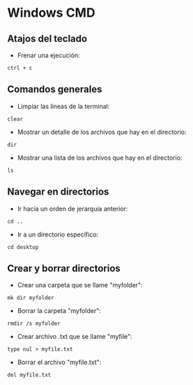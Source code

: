 # Windows CMD

## Atajos del teclado

- Frenar una ejecución:

```
ctrl + c
```

## Comandos generales

- Limpiar las líneas de la terminal:

```
clear
```

- Mostrar un detalle de los archivos que hay en el directorio:

```
dir
```

- Mostrar una lista de los archivos que hay en el directorio:

```
ls
```

## Navegar en directorios

- Ir hacia un orden de jerarquía anterior:

```
cd ..
```

- Ir a un directorio específico:

```
cd desktop
```

## Crear y borrar directorios

- Crear una carpeta que se llame "myfolder":

```
mk dir myfolder
```

- Borrar la carpeta "myfolder":

```
rmdir /s myfolder
```

- Crear archivo .txt que se llame "myfile":

```
type nul > myfile.txt
```

- Borrar el archivo "myfile.txt":

```
del myfile.txt
```